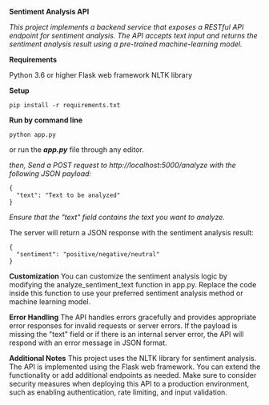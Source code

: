 ****Sentiment Analysis API****


_This project implements a backend service that exposes a RESTful API endpoint for sentiment analysis. The API accepts text input and returns the sentiment analysis result using a pre-trained machine-learning model._

**Requirements**

Python 3.6 or higher
Flask web framework
NLTK library

**Setup**
```
pip install -r requirements.txt
```
**Run by command line**
```
python app.py
```
or run the **_app.py_** file through any editor.

_then, Send a POST request to http://localhost:5000/analyze with the following JSON payload:_
```
{
  "text": "Text to be analyzed"
}
```
_Ensure that the "text" field contains the text you want to analyze._

The server will return a JSON response with the sentiment analysis result:
```
{
  "sentiment": "positive/negative/neutral"
}
```
**Customization**
You can customize the sentiment analysis logic by modifying the analyze_sentiment_text function in app.py. Replace the code inside this function to use your preferred sentiment analysis method or machine learning model.

**Error Handling**
The API handles errors gracefully and provides appropriate error responses for invalid requests or server errors. If the payload is missing the "text" field or if there is an internal server error, the API will respond with an error message in JSON format.

**Additional Notes**
This project uses the NLTK library for sentiment analysis.
The API is implemented using the Flask web framework. You can extend the functionality or add additional endpoints as needed.
Make sure to consider security measures when deploying this API to a production environment, such as enabling authentication, rate limiting, and input validation.
